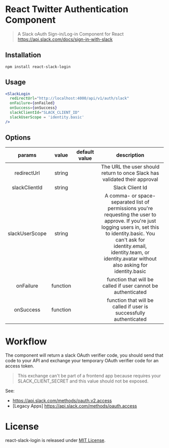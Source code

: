 # React Twitter Authentication Component

> A Slack oAuth Sign-in/Log-in Component for React
> https://api.slack.com/docs/sign-in-with-slack

## Installation

`npm install react-slack-login`

## Usage

```jsx harmony
<SlackLogin
  redirectUrl="http://localhost:4000/api/v1/auth/slack"
  onFailure={onFailed}
  onSuccess={onSuccess}
  slackClientId="SLACK_CLIENT_ID"
  slackUserScope = 'identity.basic'
/>
```

## Options

|     params      |  value   |    default value     |                                                                                                         description                                                                                                         |
| :-------------: | :------: | :------------------: | :-------------------------------------------------------------------------------------------------------------------------------------------------------------------------------------------------------------------------: |
|    redirectUrl     |  string  |                      |                                                                             The URL the user should return to once Slack has validated their approval                                                                              |
| slackClientId |  string  |                      |                                                                                         Slack Client Id                                                                                          |
|   slackUserScope|  string  |                      |                                                                                         A comma- or space-separated list of permissions you're requesting the user to approve. If you're just logging users in, set this to identity.basic. You can't ask for identity.email, identity.team, or identity.avatar without also asking for identity.basic                                                                                          |
|    onFailure    | function |                      |                                                                                function that will be called if user cannot be authenticated                                                                                 |
|    onSuccess    | function |                      |                                                                             function that will be called if user is successfully authenticated                                                                              |

# Workflow

The component will return a slack OAuth verifier code, you should send that code to your API and exchange your temporary OAuth verifier code for an access token. 

> This exchange can't be part of a frontend app because requires your SLACK_CLIENT_SECRET and this value should not be exposed.

See:
- https://api.slack.com/methods/oauth.v2.access
- [Legacy Apps] https://api.slack.com/methods/oauth.access

# License

react-slack-login is released under [MIT License](https://opensource.org/licenses/MIT).